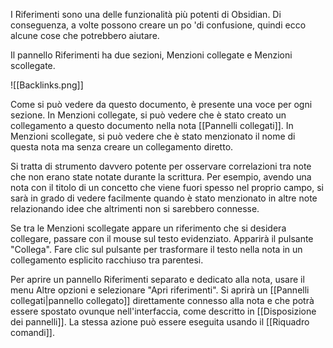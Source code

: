 I Riferimenti sono una delle funzionalità più potenti di Obsidian. Di conseguenza, a volte possono creare un po 'di confusione, quindi ecco alcune cose che potrebbero aiutare.

Il pannello Riferimenti ha due sezioni, Menzioni collegate e Menzioni scollegate.

![[Backlinks.png]]

Come si può vedere da questo documento, è presente una voce per ogni sezione. In Menzioni collegate, si può vedere che è stato creato un collegamento a questo documento nella nota [[Pannelli collegati]]. In Menzioni scollegate, si può vedere che è stato menzionato il nome di questa nota ma senza creare un collegamento diretto.

Si tratta di strumento davvero potente per osservare correlazioni tra note che non erano state notate durante la scrittura. Per esempio, avendo una nota con il titolo di un concetto che viene fuori spesso nel proprio campo, si sarà in grado di vedere facilmente quando è stato menzionato in altre note relazionando idee che altrimenti non si sarebbero connesse.

Se tra le Menzioni scollegate appare un riferimento che si desidera collegare, passare con il mouse sul testo evidenziato. Apparirà il pulsante "Collega". Fare clic sul pulsante per trasformare il testo nella nota in un collegamento esplicito racchiuso tra parentesi.

Per aprire un pannello Riferimenti separato e dedicato alla nota, usare il menu Altre opzioni e selezionare "Apri riferimenti". Si aprirà un [[Pannelli collegati|pannello collegato]] direttamente connesso alla nota e che potrà essere spostato ovunque nell'interfaccia, come descritto in [[Disposizione dei pannelli]]. La stessa azione può essere eseguita usando il [[Riquadro comandi]].
